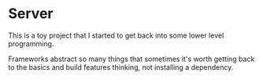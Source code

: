 # Server

This is a toy project that I started to get back into some lower level programming.

Frameworks abstract so many things that sometimes it's worth getting back to the basics and build features thinking, not installing a dependency.